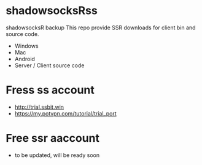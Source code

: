 # shadowsocksRss
shadowsocksR backup
This repo provide SSR downloads for client bin and source code.
- Windows
- Mac
- Android
- Server / Client source code

# Fress ss account
- http://trial.ssbit.win
- https://my.potvpn.com/tutorial/trial_port

# Free ssr aaccount
- to be updated, will be ready soon
